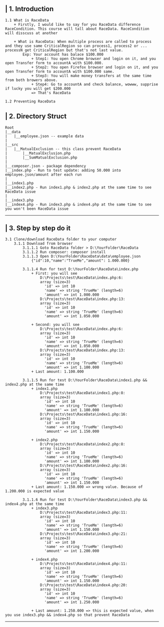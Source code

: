 | 1. Introduction
----------------
    1.1 What is RaceData
        + Firstly, I would like to say for you RaceData difference RaceCondition. This course will tall about RaceData. RaceCondition will disscuss at another

        + What is RaceData: When multiple process are called to process and they use same CriticalRegion so can process1, process2 or ... processN get CriticalRegion but that's not last value.
            Exp: Your account has balace $100.000
                + Step1: You open Chrome browser and login on it, and you open Transfer form to accountA with $100.000.
                + Step2: You open Firefox browser and login on it, and you open Transfer form to accountA with $100.000 same.
                + Step3: You will make money transfers at the same time from both browers above.
                + Step4: Go to accountA and check balance, wowww, supprise if lucky you will get $200.000
                => That's RaceData

    1.2 Preventing RaceData
 


| 2. Directory Struct
-----------------------

    Root
    |__data
    |   |__employee.json -- example data
    |
    |__src
    |   |__MatualExclusion -- this class prevent RaceData
    |       |__MatualExclusion.php
    |       |__SumMatualExclusion.php
    |
    |__composer.json - package dependency
    |__index.php - Run to test update: adding 50.000 into employee.json/amount after each run
    |
    |__index1.php
    |__index2.php - Run index1.php & index2.php at the same time to see RaceData issue
    |
    |__index3.php
    |__index4.php - Run index3.php & index4.php at the same time to see you won't been RaceData issue


-----------------------


| 3. Step by step do it
-----------------------

    3.1 Clone/download RaceData folder to your computer
        3.1.1 Download from browser
            3.1.1.1 Goto RaceData folder > D:\YourFolder\RaceData
            3.1.1.2 Run composer: composer install
            3.1.1.3 Open D:\YourFolder\RaceData\data\employee.json
                {"id":10,"name":"TrueMe","amount": 1.000.000}

            3.1.1.4 Run for test D:\YourFolder\RaceData\index.php
                + First: you will see
                    D:\Projects\test\RaceData\index.php:6:
                    array (size=3)
                      'id' => int 10
                      'name' => string 'TrueMe' (length=6)
                      'amount' => int 1.000.000
                    D:\Projects\test\RaceData\index.php:13:
                    array (size=3)
                      'id' => int 10
                      'name' => string 'TrueMe' (length=6)
                      'amount' => int 1.050.000

                + Second: you will see
                    D:\Projects\test\RaceData\index.php:6:
                    array (size=3)
                      'id' => int 10
                      'name' => string 'TrueMe' (length=6)
                      'amount' => int 1.050.000
                    D:\Projects\test\RaceData\index.php:13:
                    array (size=3)
                      'id' => int 10
                      'name' => string 'TrueMe' (length=6)
                      'amount' => int 1.100.000
                + Last amount: 1.100.000

            3.1.1.5 Run for test D:\YourFolder\RaceData\index1.php && index2.php at the same time
                + index1.php
                    D:\Projects\test\RaceData\index1.php:8:
                    array (size=3)
                      'id' => int 10
                      'name' => string 'TrueMe' (length=6)
                      'amount' => int 1.100.000
                    D:\Projects\test\RaceData\index1.php:16:
                    array (size=3)
                      'id' => int 10
                      'name' => string 'TrueMe' (length=6)
                      'amount' => int 1.150.000

                + index2.php
                    D:\Projects\test\RaceData\index2.php:8:
                    array (size=3)
                      'id' => int 10
                      'name' => string 'TrueMe' (length=6)
                      'amount' => int 1.100.000
                    D:\Projects\test\RaceData\index2.php:16:
                    array (size=3)
                      'id' => int 10
                      'name' => string 'TrueMe' (length=6)
                      'amount' => int 1.150.000
                + Last amount: 1.150.000 => wrong value. Because of 1.200.000 is expected value

            3.1.1.6 Run for test D:\YourFolder\RaceData\index3.php && index4.php at the same time
                + index3.php
                    D:\Projects\test\RaceData\index3.php:11:
                    array (size=3)
                      'id' => int 10
                      'name' => string 'TrueMe' (length=6)
                      'amount' => int 1.150.000
                    D:\Projects\test\RaceData\index3.php:21:
                    array (size=3)
                      'id' => int 10
                      'name' => string 'TrueMe' (length=6)
                      'amount' => int 1.200.000

                + index4.php
                    D:\Projects\test\RaceData\index4.php:11:
                    array (size=3)
                      'id' => int 10
                      'name' => string 'TrueMe' (length=6)
                      'amount' => int 1.150.000
                    D:\Projects\test\RaceData\index4.php:20:
                    array (size=3)
                      'id' => int 10
                      'name' => string 'TrueMe' (length=6)
                      'amount' => int 1.250.000

                + Last amount: 1.250.000 => this is expected value, when you use index3.php && index4.php so that prevent RaceData

-----------------------



